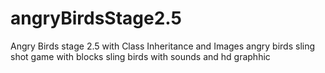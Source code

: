# angryBirdsStage2.5
Angry Birds stage 2.5 with Class Inheritance and Images
angry birds sling shot game with blocks sling birds  with sounds and hd graphhic